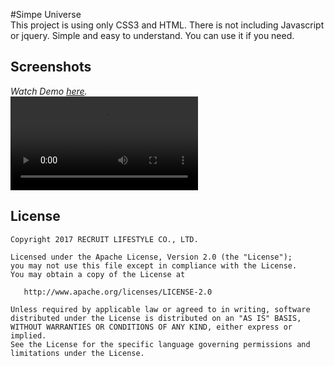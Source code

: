 #Simpe Universe  
This project is using only CSS3 and HTML. There is not including Javascript or jquery.
Simple and easy to understand. You can use it if you need.


## Screenshots
*Watch Demo [here](./file/video.mp4).*  
![](./file/video.mp4)  


## License

    Copyright 2017 RECRUIT LIFESTYLE CO., LTD.

    Licensed under the Apache License, Version 2.0 (the "License");
    you may not use this file except in compliance with the License.
    You may obtain a copy of the License at

       http://www.apache.org/licenses/LICENSE-2.0

    Unless required by applicable law or agreed to in writing, software
    distributed under the License is distributed on an "AS IS" BASIS,
    WITHOUT WARRANTIES OR CONDITIONS OF ANY KIND, either express or implied.
    See the License for the specific language governing permissions and
    limitations under the License.
